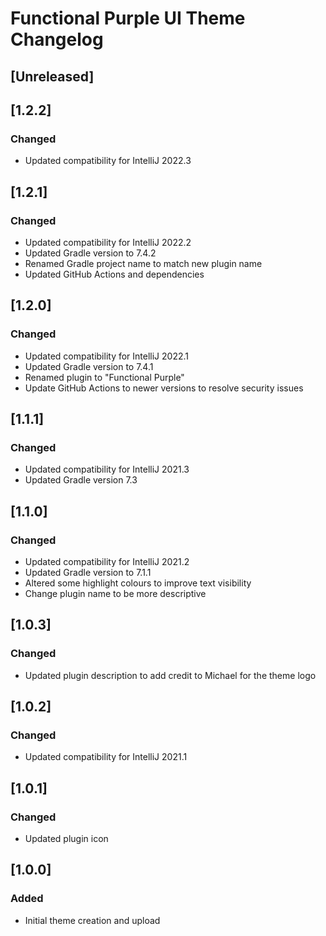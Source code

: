 <!-- Keep a Changelog guide -> https://keepachangelog.com -->

# Functional Purple UI Theme Changelog

## [Unreleased]

## [1.2.2]
### Changed
- Updated compatibility for IntelliJ 2022.3

## [1.2.1]
### Changed
- Updated compatibility for IntelliJ 2022.2
- Updated Gradle version to 7.4.2
- Renamed Gradle project name to match new plugin name
- Updated GitHub Actions and dependencies

## [1.2.0]
### Changed
- Updated compatibility for IntelliJ 2022.1
- Updated Gradle version to 7.4.1
- Renamed plugin to "Functional Purple"
- Update GitHub Actions to newer versions to resolve security issues

## [1.1.1]
### Changed
- Updated compatibility for IntelliJ 2021.3
- Updated Gradle version 7.3

## [1.1.0]
### Changed
- Updated compatibility for IntelliJ 2021.2
- Updated Gradle version to 7.1.1
- Altered some highlight colours to improve text visibility
- Change plugin name to be more descriptive

## [1.0.3]
### Changed
- Updated plugin description to add credit to Michael for the theme logo

## [1.0.2]
### Changed
- Updated compatibility for IntelliJ 2021.1

## [1.0.1]
### Changed
- Updated plugin icon

## [1.0.0]
### Added
- Initial theme creation and upload